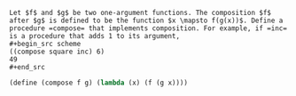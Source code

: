     Let $f$ and $g$ be two one-argument functions. The composition $f$ after $g$ is defined to be the function $x \mapsto f(g(x))$. Define a procedure =compose= that implements composition. For example, if =inc= is a procedure that adds 1 to its argument,
    #+begin_src scheme
    ((compose square inc) 6)
    49
    #+end_src

```scheme 
(define (compose f g) (lambda (x) (f (g x))))
```

